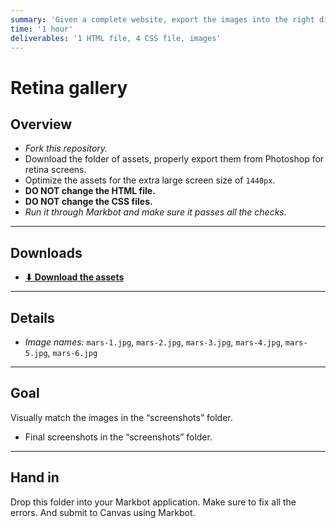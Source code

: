 ```yaml
---
summary: 'Given a complete website, export the images into the right dimensions, compress & smush.'
time: '1 hour'
deliverables: '1 HTML file, 4 CSS file, images'
---
```


# Retina gallery

## Overview

- *Fork this repository.*
- Download the folder of assets, properly export them from Photoshop for retina screens.
- Optimize the assets for the extra large screen size of `1440px`.
- **DO NOT change the HTML file.**
- **DO NOT change the CSS files.**
- *Run it through Markbot and make sure it passes all the checks.*

---

## Downloads

- [**⬇ Download the assets**](https://assets.learn-the-web.algonquindesign.ca/web-dev-3/retina-gallery-download.zip)

---

## Details

- *Image names:* `mars-1.jpg`, `mars-2.jpg`, `mars-3.jpg`, `mars-4.jpg`, `mars-5.jpg`, `mars-6.jpg`

---

## Goal

Visually match the images in the “screenshots” folder.

- Final screenshots in the “screenshots” folder.

---

## Hand in

Drop this folder into your Markbot application. Make sure to fix all the errors. And submit to Canvas using Markbot.
